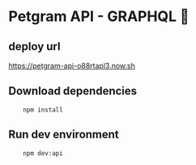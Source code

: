 # Petgram API - GRAPHQL 🐶

## deploy url
https://petgram-api-o88rtapl3.now.sh 

## Download dependencies
```
    npm install 
```

## Run dev environment
```
    npm dev:api
```
